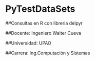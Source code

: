 # PyTestDataSets

##Consultas en R con libreria delpyr

##Docente: Ingeniero Walter Cueva

##Universidad: UPAO

##Carrera: Ing.Computación y Sistemas
